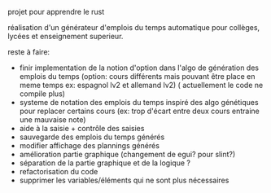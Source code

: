 projet pour apprendre le rust

réalisation d'un générateur d'emplois du temps automatique pour collèges, lycées et enseignement superieur.

reste à faire:

- finir implementation de la notion d'option dans l'algo de génération des emplois du temps (option: cours différents mais pouvant être place en meme temps ex: espagnol lv2 et allemand lv2) ( actuellement le code ne compile plus)
- systeme de notation des emplois du temps inspiré des algo génétiques pour replacer certains cours (ex: trop d'écart entre deux cours entraine une mauvaise note)
- aide à la saisie + contrôle des saisies
- sauvegarde des emplois du temps générés
- modifier affichage des plannings générés
- amélioration partie graphique (changement de egui? pour slint?)
- séparation de la partie graphique et de la logique ?
- refactorisation du code
- supprimer les variables/éléments qui ne sont plus nécessaires

